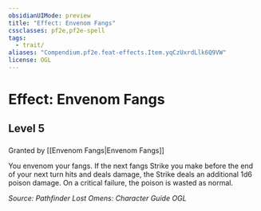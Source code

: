 ```yaml
---
obsidianUIMode: preview
title: "Effect: Envenom Fangs"
cssclasses: pf2e,pf2e-spell
tags:
  - trait/
aliases: "Compendium.pf2e.feat-effects.Item.yqCzUxrdLlk6Q9VW"
license: OGL
---
```

# Effect: Envenom Fangs
## Level 5
### 






Granted by [[Envenom Fangs|Envenom Fangs]]

You envenom your fangs. If the next fangs Strike you make before the end of your next turn hits and deals damage, the Strike deals an additional 1d6 poison damage. On a critical failure, the poison is wasted as normal.

*Source: Pathfinder Lost Omens: Character Guide*
*OGL*